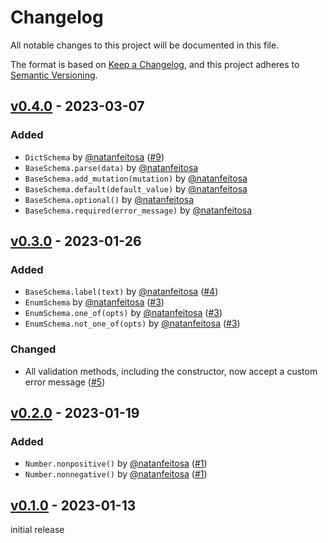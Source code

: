 # Changelog

All notable changes to this project will be documented in this file.

The format is based on [Keep a Changelog](https://keepachangelog.com/en/1.0.0/),
and this project adheres to [Semantic Versioning](https://semver.org/spec/v2.0.0.html).

## [v0.4.0](https://github.com/natanfeitosa/kohi/compare/v0.3.0...v0.4.0) - 2023-03-07

### Added

- `DictSchema` by [@natanfeitosa](https://github.com/natanfeitosa/) ([#9](https://github.com/natanfeitosa/kohi/issues/9))
- `BaseSchema.parse(data)` by [@natanfeitosa](https://github.com/natanfeitosa/)
- `BaseSchema.add_mutation(mutation)` by [@natanfeitosa](https://github.com/natanfeitosa/)
- `BaseSchema.default(default_value)` by [@natanfeitosa](https://github.com/natanfeitosa/)
- `BaseSchema.optional()` by [@natanfeitosa](https://github.com/natanfeitosa/)
- `BaseSchema.required(error_message)` by [@natanfeitosa](https://github.com/natanfeitosa/)

## [v0.3.0](https://github.com/natanfeitosa/kohi/compare/v0.2.0...v0.3.0) - 2023-01-26

### Added

- `BaseSchema.label(text)` by [@natanfeitosa](https://github.com/natanfeitosa/) ([#4](https://github.com/natanfeitosa/kohi/issues/4))
- `EnumSchema` by [@natanfeitosa](https://github.com/natanfeitosa/) ([#3](https://github.com/natanfeitosa/kohi/issues/3))
- `EnumSchema.one_of(opts)` by [@natanfeitosa](https://github.com/natanfeitosa/) ([#3](https://github.com/natanfeitosa/kohi/issues/3))
- `EnumSchema.not_one_of(opts)` by [@natanfeitosa](https://github.com/natanfeitosa/) ([#3](https://github.com/natanfeitosa/kohi/issues/3))

### Changed

- All validation methods, including the constructor, now accept a custom error message ([#5](https://github.com/natanfeitosa/kohi/issues/5))

## [v0.2.0](https://github.com/natanfeitosa/kohi/compare/v0.1.0...v0.2.0) - 2023-01-19

### Added

- `Number.nonpositive()` by [@natanfeitosa](https://github.com/natanfeitosa/) ([#1](https://github.com/natanfeitosa/kohi/issues/1))
- `Number.nonnegative()` by [@natanfeitosa](https://github.com/natanfeitosa/) ([#1](https://github.com/natanfeitosa/kohi/issues/1))

## [v0.1.0](https://github.com/natanfeitosa/kohi/releases/tag/v0.1.0) - 2023-01-13

initial release
